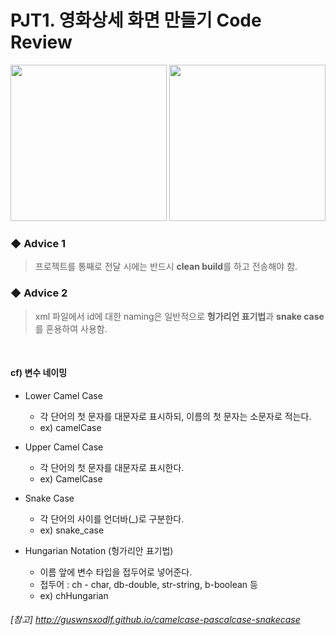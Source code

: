 # PJT1. 영화상세 화면 만들기 Code Review

<img src="https://user-images.githubusercontent.com/25261296/61787012-dae81800-ae49-11e9-8eb1-ee33e07bfd19.png" width="250"> <img src="https://user-images.githubusercontent.com/25261296/61787193-403c0900-ae4a-11e9-829d-0e4fa98b3f89.png" width="250">

### ◆ Advice 1
> 프로젝트를 통째로 전달 시에는 반드시 <b>clean build</b>를 하고 전송해야 함.

### ◆ Advice 2
> xml 파일에서 id에 대한 naming은 일반적으로 <b>헝가리언 표기법</b>과 <b>snake case</b>를 혼용하여 사용함. 

<br>

#### cf) 변수 네이밍
* Lower Camel Case
  * 각 단어의 첫 문자를 대문자로 표시하되, 이름의 첫 문자는 소문자로 적는다.
  * ex) camelCase
  
* Upper Camel Case
  * 각 단어의 첫 문자를 대문자로 표시한다.
  * ex) CamelCase
  
* Snake Case
  * 각 단어의 사이를 언더바(_)로 구분한다.
  * ex) snake_case
  
* Hungarian Notation (헝가리안 표기법)
  * 이름 앞에 변수 타입을 접두어로 넣어준다.
  * 접두어 : ch - char, db-double, str-string, b-boolean 등
  * ex) chHungarian
  
###### [참고] http://guswnsxodlf.github.io/camelcase-pascalcase-snakecase
